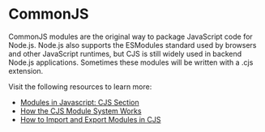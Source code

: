 # CommonJS

CommonJS modules are the original way to package JavaScript code for Node.js. Node.js also supports the ESModules standard used by browsers and other JavaScript runtimes, but CJS is still widely used in backend Node.js applications. Sometimes these modules will be written with a .cjs extension.

Visit the following resources to learn more:

- [Modules in Javascript: CJS Section](https://www.freecodecamp.org/news/modules-in-javascript/#commonjsmodules)
- [How the CJS Module System Works](https://blog.risingstack.com/node-js-at-scale-module-system-commonjs-require/)
- [How to Import and Export Modules in CJS](https://www.youtube.com/watch?v=XTND4rjATXA)
